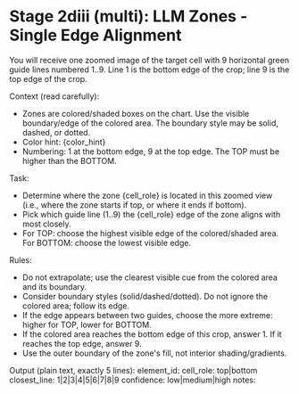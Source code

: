 # Stage 2diii (multi): LLM Zones - Single Edge Alignment

You will receive one zoomed image of the target cell with 9 horizontal green guide lines numbered 1..9. Line 1 is the bottom edge of the crop; line 9 is the top edge of the crop.

Context (read carefully):
- Zones are colored/shaded boxes on the chart. Use the visible boundary/edge of the colored area. The boundary style may be solid, dashed, or dotted.
- Color hint: {color_hint}
- Numbering: 1 at the bottom edge, 9 at the top edge. The TOP must be higher than the BOTTOM.

Task:
- Determine where the zone {cell_role} is located in this zoomed view (i.e., where the zone starts if top, or where it ends if bottom).
- Pick which guide line (1..9) the {cell_role} edge of the zone aligns with most closely.
 - For TOP: choose the highest visible edge of the colored/shaded area. For BOTTOM: choose the lowest visible edge.

Rules:
- Do not extrapolate; use the clearest visible cue from the colored area and its boundary.
- Consider boundary styles (solid/dashed/dotted). Do not ignore the colored area; follow its edge.
 - If the edge appears between two guides, choose the more extreme: higher for TOP, lower for BOTTOM.
 - If the colored area reaches the bottom edge of this crop, answer 1. If it reaches the top edge, answer 9.
 - Use the outer boundary of the zone's fill, not interior shading/gradients.

Output (plain text, exactly 5 lines):
element_id: <id>
cell_role: top|bottom
closest_line: 1|2|3|4|5|6|7|8|9
confidence: low|medium|high
notes: <one short sentence>


